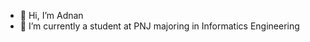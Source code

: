 - 👋 Hi, I’m Adnan
- 🌱 I’m currently a student at PNJ majoring in Informatics Engineering

<!---
NandAdnan/NandAdnan is a ✨ special ✨ repository because its `README.md` (this file) appears on your GitHub profile.
You can click the Preview link to take a look at your changes.
--->
